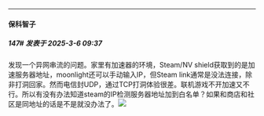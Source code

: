 ﻿
*****

####  保科智子  
##### 147#       发表于 2025-3-6 09:37

发现一个异网串流的问题。家里有加速器的环境，Steam/NV shield获取到的是加速服务器地址，moonlight还可以手动输入IP，但Steam link通常是没法连接，除非打洞回家。然而电信封UDP，通过TCP打洞体验很差。联机游戏不开加速又不行。所以有没有办法知道steam的IP检测服务器地址加到白名单？如果和商店和社区是同地址的话是不是就没办法了。<img src="https://static.saraba1st.com/image/smiley/face2017/067.png" referrerpolicy="no-referrer">

